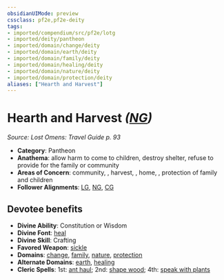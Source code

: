 ```yaml
---
obsidianUIMode: preview
cssclass: pf2e,pf2e-deity
tags:
- imported/compendium/src/pf2e/lotg
- imported/deity/pantheon
- imported/domain/change/deity
- imported/domain/earth/deity
- imported/domain/family/deity
- imported/domain/healing/deity
- imported/domain/nature/deity
- imported/domain/protection/deity
aliases: ["Hearth and Harvest"]
---
```

# Hearth and Harvest *([NG](neutral-good-b1.md))*  
*Source: Lost Omens: Travel Guide p. 93*  

- **Category**: Pantheon
- **Anathema**: allow harm to come to children, destroy shelter, refuse to provide for the family or community
- **Areas of Concern**: community, , harvest, , home, , protection of family and children
- **Follower Alignments**: [LG](lawful-goo-b1.md), [NG](neutral-good-b1.md), [CG](chaotic-good-b1.md)

## Devotee benefits

- **Divine Ability**: Constitution or Wisdom
- **Divine Font**: [heal](../../spells/heal.md)
- **Divine Skill**: Crafting
- **Favored Weapon**: [sickle](../../equipment/items/sickle.md)
- **Domains**: [change](../domains.md#Change), [family](../domains.md#Family), [nature](../domains.md#Nature), [protection](../domains.md#Protection)
- **Alternate Domains**: [earth](../domains.md#Earth), [healing](../domains.md#Healing)
- **Cleric Spells**: 1st: [ant haul](../../spells/ant-haul.md); 2nd: [shape wood](../../spells/shape-wood.md); 4th: [speak with plants](../../spells/speak-with-plants.md)